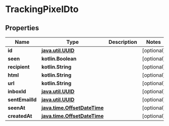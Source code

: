 
# TrackingPixelDto

## Properties
Name | Type | Description | Notes
------------ | ------------- | ------------- | -------------
**id** | [**java.util.UUID**](java.util.UUID) |  |  [optional]
**seen** | **kotlin.Boolean** |  |  [optional]
**recipient** | **kotlin.String** |  |  [optional]
**html** | **kotlin.String** |  |  [optional]
**url** | **kotlin.String** |  |  [optional]
**inboxId** | [**java.util.UUID**](java.util.UUID) |  |  [optional]
**sentEmailId** | [**java.util.UUID**](java.util.UUID) |  |  [optional]
**seenAt** | [**java.time.OffsetDateTime**](java.time.OffsetDateTime) |  |  [optional]
**createdAt** | [**java.time.OffsetDateTime**](java.time.OffsetDateTime) |  |  [optional]



